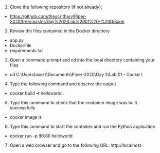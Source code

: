 1. Clone the following repository (if not already);
- https://github.com/theocrithary/Piper-2020/tree/master/Day%202/Lab%2001%20-%20Docker
2. Review the files contained in the Docker directory
- app.py
- DockerFile
- requirements.txt
3. Open a command prompt and cd into the local directory containing your files
- cd C:\Users\{user}\Documents\Piper-2020\Day 2\Lab 01 - Docker\
4. Type the following command and observe the output
- docker build –t helloworld .
5. Type this command to check that the container image was built successfully
- docker image ls
6. Type this command to start the container and run the Python application
- docker run -p 80:80 helloworld
7. Open a web browser and go to the following URL: http://localhost
